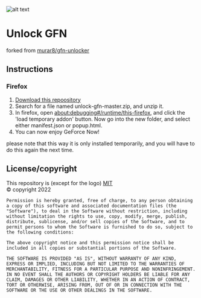 ![alt text](https://github.com/TibbeD/unlock-gfn/blob/master/icons/icon-128.png?raw=true)
# Unlock GFN
forked from [murar8/gfn-unlocker](https://github.com/murar8/gfn-unlocker)

## Instructions
### Firefox
1. [Download this repoository](https://github.com/TibbeD/unlock-gfn/archive/refs/heads/master.zip)
2. Search for a file named unlock-gfn-master.zip, and unzip it.
3. In firefox, open [about:debugging#/runtime/this-firefox](about:debugging#/runtime/this-firefox), and click the 'load temporary addon' button. Now go into the new folder, and select either manifest.json or popup.html.
4. You can now enjoy GeForce Now!

please note that this way it is only installed temporarily, and you will have to do this again the next time.

## License/copyright
This repository is (except for the logo) [MIT](https://opensource.org/licenses/mit-license)
\
© copyright 2022
```
Permission is hereby granted, free of charge, to any person obtaining a copy of this software and associated documentation files (the "Software"), to deal in the Software without restriction, including without limitation the rights to use, copy, modify, merge, publish, distribute, sublicense, and/or sell copies of the Software, and to permit persons to whom the Software is furnished to do so, subject to the following conditions:

The above copyright notice and this permission notice shall be included in all copies or substantial portions of the Software.

THE SOFTWARE IS PROVIDED "AS IS", WITHOUT WARRANTY OF ANY KIND, EXPRESS OR IMPLIED, INCLUDING BUT NOT LIMITED TO THE WARRANTIES OF MERCHANTABILITY, FITNESS FOR A PARTICULAR PURPOSE AND NONINFRINGEMENT. IN NO EVENT SHALL THE AUTHORS OR COPYRIGHT HOLDERS BE LIABLE FOR ANY CLAIM, DAMAGES OR OTHER LIABILITY, WHETHER IN AN ACTION OF CONTRACT, TORT OR OTHERWISE, ARISING FROM, OUT OF OR IN CONNECTION WITH THE SOFTWARE OR THE USE OR OTHER DEALINGS IN THE SOFTWARE.
```
